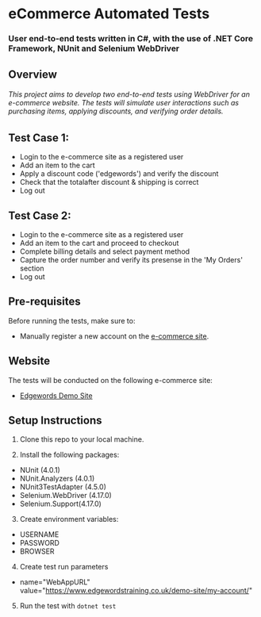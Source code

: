 # eCommerce Automated Tests
### User end-to-end tests written in C#, with the use of .NET Core Framework, NUnit and Selenium WebDriver
## Overview
###### This project aims to develop two end-to-end tests using WebDriver for an e-commerce website. The tests will simulate user interactions such as purchasing items, applying discounts, and verifying order details.

## Test Case 1:
* Login to the e-commerce site as a registered user
* Add an item to the cart
* Apply a discount code ('edgewords') and verify the discount
* Check that the totalafter discount & shipping is correct
* Log out

## Test Case 2:
* Login to the e-commerce site as a registered user
* Add an item to the cart and proceed to checkout
* Complete billing details and select payment method
* Capture the order number and verify its presense in the 'My Orders' section
* Log out

## Pre-requisites
Before running the tests, make sure to:
* Manually register a new account on the [e-commerce site](https://www.edgewordstraining.co.uk/demo-site/my-account/).

## Website
The tests will be conducted on the following e-commerce site:
- [Edgewords Demo Site](https://www.edgewordstraining.co.uk/demo-site/)

## Setup Instructions
1. Clone this repo to your local machine.

2. Install the following packages:
* NUnit (4.0.1)
* NUnit.Analyzers (4.0.1)
* NUnit3TestAdapter (4.5.0)
* Selenium.WebDriver (4.17.0)
* Selenium.Support(4.17.0)

3. Create environment variables:
* USERNAME
* PASSWORD
* BROWSER

4. Create test run parameters
- name="WebAppURL" value="https://www.edgewordstraining.co.uk/demo-site/my-account/"

5. Run the test with `dotnet test`
